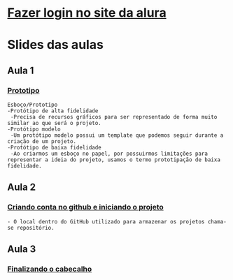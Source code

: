 # [Fazer login no site da alura](https://cursos.alura.com.br/edutech)

# Slides das aulas

## Aula 1
### [Prototipo](https://drive.google.com/file/d/1wFhd42B5CXg53cN53FJc6PoWclzjzdn9/view)
    Esboço/Prototipo
    -Protótipo de alta fidelidade
     -Precisa de recursos gráficos para ser representado de forma muito similar ao que será o projeto.
    -Protótipo modelo
     -Um protótipo modelo possui um template que podemos seguir durante a criação de um projeto.
    -Protótipo de baixa fidelidade
     -Ao criarmos um esboço no papel, por possuirmos limitações para representar a ideia do projeto, usamos o termo prototipação de baixa fidelidade.


## Aula 2
### [Criando conta no github e iniciando o projeto](https://drive.google.com/file/d/1ngwqvrcsWI4U-FgwNGkwkAtsciXz1aoo/view)
    - O local dentro do GitHub utilizado para armazenar os projetos chama-se repositório.

## Aula 3
### [Finalizando o cabecalho](https://drive.google.com/drive/folders/1975j-qo88GbG7hX4n3FtKm1YTMlwaoVQ)


